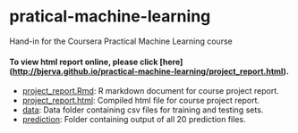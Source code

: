 pratical-machine-learning
=========================

Hand-in for the Coursera Practical Machine Learning course

#### To view html report online, please click [here] (http://bjerva.github.io/practical-machine-learning/project_report.html).

* [project_report.Rmd](./project_report.Rmd): R markdown document for course project report.        
* [project_report.html](./project_report.html): Compiled html file for course project report.   
* [data](./data): Data folder containing csv files for training and testing sets.        
* [prediction](./prediction): Folder containing output of all 20 prediction files. 
